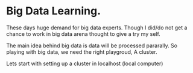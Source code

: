 # Big Data Learning.
These days huge demand for big data experts. Though I did/do not get a chance to work in big data arena thought to give a try my self.

The main idea behind big data is data will be processed pararally. So playing with big data, we need the right playgroud, A cluster. 

Lets start with setting up a cluster in localhost (local computer)
